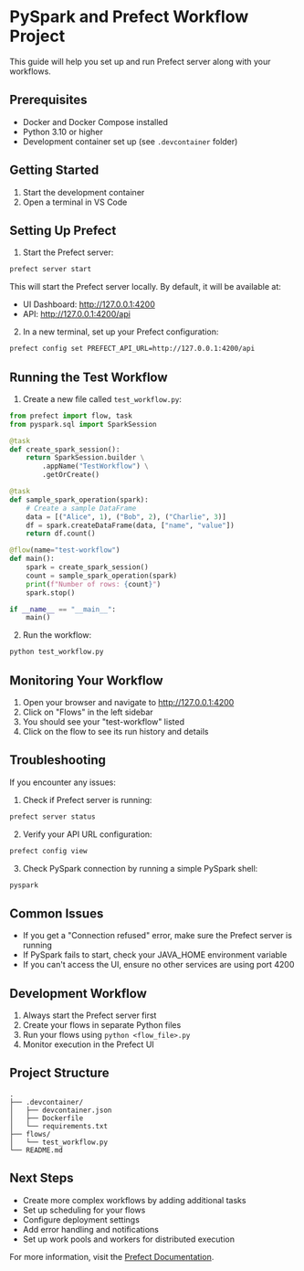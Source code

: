 # PySpark and Prefect Workflow Project

This guide will help you set up and run Prefect server along with your workflows.

## Prerequisites

- Docker and Docker Compose installed
- Python 3.10 or higher
- Development container set up (see `.devcontainer` folder)

## Getting Started

1. Start the development container
2. Open a terminal in VS Code

## Setting Up Prefect

1. Start the Prefect server:
```bash
prefect server start
```

This will start the Prefect server locally. By default, it will be available at:
- UI Dashboard: http://127.0.0.1:4200
- API: http://127.0.0.1:4200/api

2. In a new terminal, set up your Prefect configuration:
```bash
prefect config set PREFECT_API_URL=http://127.0.0.1:4200/api
```

## Running the Test Workflow

1. Create a new file called `test_workflow.py`:
```python
from prefect import flow, task
from pyspark.sql import SparkSession

@task
def create_spark_session():
    return SparkSession.builder \
        .appName("TestWorkflow") \
        .getOrCreate()

@task
def sample_spark_operation(spark):
    # Create a sample DataFrame
    data = [("Alice", 1), ("Bob", 2), ("Charlie", 3)]
    df = spark.createDataFrame(data, ["name", "value"])
    return df.count()

@flow(name="test-workflow")
def main():
    spark = create_spark_session()
    count = sample_spark_operation(spark)
    print(f"Number of rows: {count}")
    spark.stop()

if __name__ == "__main__":
    main()
```

2. Run the workflow:
```bash
python test_workflow.py
```

## Monitoring Your Workflow

1. Open your browser and navigate to http://127.0.0.1:4200
2. Click on "Flows" in the left sidebar
3. You should see your "test-workflow" listed
4. Click on the flow to see its run history and details

## Troubleshooting

If you encounter any issues:

1. Check if Prefect server is running:
```bash
prefect server status
```

2. Verify your API URL configuration:
```bash
prefect config view
```

3. Check PySpark connection by running a simple PySpark shell:
```bash
pyspark
```

## Common Issues

- If you get a "Connection refused" error, make sure the Prefect server is running
- If PySpark fails to start, check your JAVA_HOME environment variable
- If you can't access the UI, ensure no other services are using port 4200

## Development Workflow

1. Always start the Prefect server first
2. Create your flows in separate Python files
3. Run your flows using `python <flow_file>.py`
4. Monitor execution in the Prefect UI

## Project Structure

```
.
├── .devcontainer/
│   ├── devcontainer.json
│   ├── Dockerfile
│   └── requirements.txt
├── flows/
│   └── test_workflow.py
└── README.md
```

## Next Steps

- Create more complex workflows by adding additional tasks
- Set up scheduling for your flows
- Configure deployment settings
- Add error handling and notifications
- Set up work pools and workers for distributed execution

For more information, visit the [Prefect Documentation](https://docs.prefect.io/).